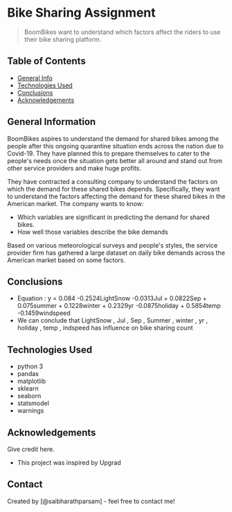 # Bike Sharing Assignment
> BoomBikes want to understand which factors affect the riders to use their bike sharing platform.


## Table of Contents
* [General Info](#general-information)
* [Technologies Used](#technologies-used)
* [Conclusions](#conclusions)
* [Acknowledgements](#acknowledgements)

<!-- You can include any other section that is pertinent to your problem -->

## General Information
BoomBikes aspires to understand the demand for shared bikes among the people after this ongoing quarantine situation ends across the nation due to Covid-19. They have planned this to prepare themselves to cater to the people's needs once the situation gets better all around and stand out from other service providers and make huge profits.


They have contracted a consulting company to understand the factors on which the demand for these shared bikes depends. Specifically, they want to understand the factors affecting the demand for these shared bikes in the American market. 
The company wants to know:

- Which variables are significant in predicting the demand for shared bikes.
- How well those variables describe the bike demands

Based on various meteorological surveys and people's styles, the service provider firm has gathered a large dataset on daily bike demands across the American market based on some factors. 

## Conclusions
- Equation : 
y = 0.084 -0.2524LightSnow -0.0313Jul + 0.0822Sep + 0.075summer + 0.1228winter + 0.2329yr -0.0875holiday + 0.5854temp -0.1459windspeed 
- We can conclude that LightSnow , Jul , Sep , Summer , winter , yr , holiday , temp , indspeed has influence on bike sharing count

## Technologies Used
- python 3
- pandas
- matplotlib
- sklearn
- seaborn
- statsmodel
- warnings

## Acknowledgements
Give credit here.
- This project was inspired by Upgrad


## Contact
Created by [@saibharathparsam] - feel free to contact me!
